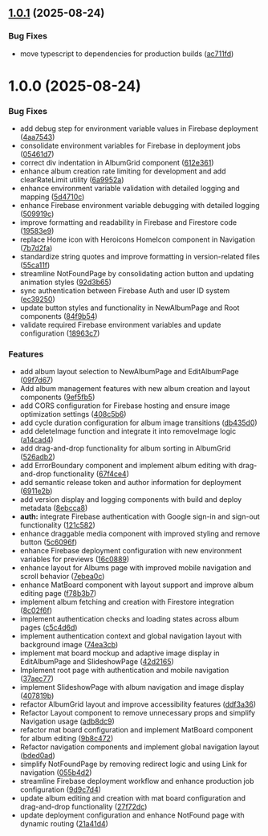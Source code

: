 ## [1.0.1](https://github.com/dimitriosdev/chrono-lens/compare/v1.0.0...v1.0.1) (2025-08-24)


### Bug Fixes

* move typescript to dependencies for production builds ([ac711fd](https://github.com/dimitriosdev/chrono-lens/commit/ac711fdce723dca6602a09e7df3093636985a42d))

# 1.0.0 (2025-08-24)


### Bug Fixes

* add debug step for environment variable values in Firebase deployment ([4aa7543](https://github.com/dimitriosdev/chrono-lens/commit/4aa7543bb7ca137e08057839fe48a08ed2223ded))
* consolidate environment variables for Firebase in deployment jobs ([05461d7](https://github.com/dimitriosdev/chrono-lens/commit/05461d768040fb07155e620081db20df63a67d65))
* correct div indentation in AlbumGrid component ([612e361](https://github.com/dimitriosdev/chrono-lens/commit/612e3610d605dfe5ae70173bf467ba1a2a948980))
* enhance album creation rate limiting for development and add clearRateLimit utility ([6a9952a](https://github.com/dimitriosdev/chrono-lens/commit/6a9952a57822055e4208c48889f7463f738ff85f))
* enhance environment variable validation with detailed logging and mapping ([5d4710c](https://github.com/dimitriosdev/chrono-lens/commit/5d4710c9d01f868f76b59880547122071ebb7476))
* enhance Firebase environment variable debugging with detailed logging ([509919c](https://github.com/dimitriosdev/chrono-lens/commit/509919c65f481a7bc3d94be59d9e586a27b9331c))
* improve formatting and readability in Firebase and Firestore code ([19583e9](https://github.com/dimitriosdev/chrono-lens/commit/19583e9871c8dfbe5bcb5959b317112254c278d9))
* replace Home icon with Heroicons HomeIcon component in Navigation ([7b7d2fa](https://github.com/dimitriosdev/chrono-lens/commit/7b7d2fadb08bebe758ccfc2382a78ecb2e372154))
* standardize string quotes and improve formatting in version-related files ([55ca11f](https://github.com/dimitriosdev/chrono-lens/commit/55ca11f5613fe28de2dfe77dade84fcf8a82e714))
* streamline NotFoundPage by consolidating action button and updating animation styles ([92d3b65](https://github.com/dimitriosdev/chrono-lens/commit/92d3b65c4caba67dbc151ed146e22f8ec810b08e))
* sync authentication between Firebase Auth and user ID system ([ec39250](https://github.com/dimitriosdev/chrono-lens/commit/ec39250475d4ebf358f5af125c063a701e8f79ec))
* update button styles and functionality in NewAlbumPage and Root components ([84f9b54](https://github.com/dimitriosdev/chrono-lens/commit/84f9b54cd6740962beb5c93e633f608076a118c3))
* validate required Firebase environment variables and update configuration ([18963c7](https://github.com/dimitriosdev/chrono-lens/commit/18963c77cd0e8b8535adc7ca298fa4bc337f1e27))


### Features

* add album layout selection to NewAlbumPage and EditAlbumPage ([09f7d67](https://github.com/dimitriosdev/chrono-lens/commit/09f7d67917a0bb0e231107134ed927a8ba6af9a9))
* Add album management features with new album creation and layout components ([9ef5fb5](https://github.com/dimitriosdev/chrono-lens/commit/9ef5fb5a21d7c76c399e270968f277c8d2e5df8c))
* add CORS configuration for Firebase hosting and ensure image optimization settings ([408c5b6](https://github.com/dimitriosdev/chrono-lens/commit/408c5b673507d0a203834590fc8f9608052511b6))
* add cycle duration configuration for album image transitions ([db435d0](https://github.com/dimitriosdev/chrono-lens/commit/db435d0f0da8c592f20fa2cacda02b50740456d0))
* add deleteImage function and integrate it into removeImage logic ([a14cad4](https://github.com/dimitriosdev/chrono-lens/commit/a14cad4e1ed2b348555b58b6229efa3da9f8a820))
* add drag-and-drop functionality for album sorting in AlbumGrid ([526adb2](https://github.com/dimitriosdev/chrono-lens/commit/526adb2d1bd6b40760875bed73a525de81577db0))
* add ErrorBoundary component and implement album editing with drag-and-drop functionality ([67f4ce4](https://github.com/dimitriosdev/chrono-lens/commit/67f4ce445a9614cb9bd6d52ea74681ee7f3d21c7))
* add semantic release token and author information for deployment ([6911e2b](https://github.com/dimitriosdev/chrono-lens/commit/6911e2bbce3f1f30fc52cd78b0a73f0ad194bc12))
* add version display and logging components with build and deploy metadata ([8ebcca8](https://github.com/dimitriosdev/chrono-lens/commit/8ebcca818351e95c351b24ef9dd3734f71958246))
* **auth:** integrate Firebase authentication with Google sign-in and sign-out functionality ([121c582](https://github.com/dimitriosdev/chrono-lens/commit/121c58245f0919963847b0ccde665ec3dffac8b3))
* enhance draggable media component with improved styling and remove button ([5c6096f](https://github.com/dimitriosdev/chrono-lens/commit/5c6096f3963527f3514e3aa97b7e2de38cdaa8aa))
* enhance Firebase deployment configuration with new environment variables for previews ([16c0889](https://github.com/dimitriosdev/chrono-lens/commit/16c08896a2a42ef302f1131ee8aaf926bb03b79b))
* enhance layout for Albums page with improved mobile navigation and scroll behavior ([7ebea0c](https://github.com/dimitriosdev/chrono-lens/commit/7ebea0c6e686e12e8cab164017c9c270c0401bdc))
* enhance MatBoard component with layout support and improve album editing page ([f78b3b7](https://github.com/dimitriosdev/chrono-lens/commit/f78b3b7d8efec6331a6b634e1dc4d1dc79772502))
* implement album fetching and creation with Firestore integration ([8c02f6f](https://github.com/dimitriosdev/chrono-lens/commit/8c02f6f99e869e9499a5c65e70c5a91c31655649))
* implement authentication checks and loading states across album pages ([c5c4d6d](https://github.com/dimitriosdev/chrono-lens/commit/c5c4d6df326204f80626489eab85ad101597d262))
* implement authentication context and global navigation layout with background image ([74ea3cb](https://github.com/dimitriosdev/chrono-lens/commit/74ea3cbcac58d51c40b8cc0cf2ba5c067181966c))
* implement mat board mockup and adaptive image display in EditAlbumPage and SlideshowPage ([42d2165](https://github.com/dimitriosdev/chrono-lens/commit/42d216556c40a28807ca69b3052b058aa5954884))
* Implement root page with authentication and mobile navigation ([37aec77](https://github.com/dimitriosdev/chrono-lens/commit/37aec77b2f4f9abd7390ae4c588510655050656e))
* implement SlideshowPage with album navigation and image display ([407819b](https://github.com/dimitriosdev/chrono-lens/commit/407819bef2a7e789db2704bebaeb1cec5580a057))
* refactor AlbumGrid layout and improve accessibility features ([ddf3a36](https://github.com/dimitriosdev/chrono-lens/commit/ddf3a36fbd341b8c5cde4aab51515dc429fbfc9a))
* Refactor Layout component to remove unnecessary props and simplify Navigation usage ([adb8dc9](https://github.com/dimitriosdev/chrono-lens/commit/adb8dc989ac9884e1ce8c6c62699d26925c04fad))
* refactor mat board configuration and implement MatBoard component for album editing ([9b8c472](https://github.com/dimitriosdev/chrono-lens/commit/9b8c4721fd2269c7ecb54833f3974bc0909a22f7))
* Refactor navigation components and implement global navigation layout ([bded0ad](https://github.com/dimitriosdev/chrono-lens/commit/bded0adeb103f21e0dc5f92d9b47cca71ea6d207))
* simplify NotFoundPage by removing redirect logic and using Link for navigation ([055b4d2](https://github.com/dimitriosdev/chrono-lens/commit/055b4d22066b87c35333ef8a5b1ce2f8e6828111))
* streamline Firebase deployment workflow and enhance production job configuration ([9d9c7d4](https://github.com/dimitriosdev/chrono-lens/commit/9d9c7d4807968781f6fcbbb45b7a6327f09a2da7))
* update album editing and creation with mat board configuration and drag-and-drop functionality ([27f72dc](https://github.com/dimitriosdev/chrono-lens/commit/27f72dced157982e67a9cdfc0089b53979156a7d))
* update deployment configuration and enhance NotFound page with dynamic routing ([21a41d4](https://github.com/dimitriosdev/chrono-lens/commit/21a41d4778fa2e39bfadeed41e4eeedd4212f079))
